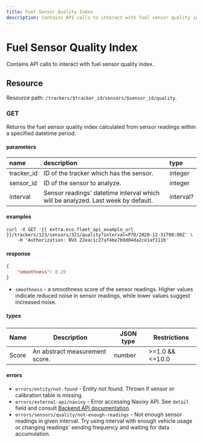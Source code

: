 ```yaml
---
title: Fuel Sensor Quality Index
description: Contains API calls to interact with fuel sensor quality index.
---
```


# Fuel Sensor Quality Index

Contains API calls to interact with fuel sensor quality index.

## Resource

Resource path: `/trackers/$tracker_id/sensors/$sensor_id/quality`.

### GET

Returns the fuel sensor quality index calculated from sensor readings within a specified datetime period.

#### parameters

| name       | description                                                                      | type      |
|:-----------|:---------------------------------------------------------------------------------|:----------|
| tracker_id | ID of the tracker which has the sensor.                                          | integer   |
| sensor_id  | ID of the sensor to analyze.                                                     | integer   |
| interval   | Sensor readings' datetime interval which will be analyzed. Last week by default. | interval? |

#### examples

```shell
curl -X GET '{{ extra.eco_fleet_api_example_url }}/trackers/123/sensors/321/quality?interval=P7D/2020-12-31T00:00Z' \
    -H 'Authorization: NVX 22eac1c27af4be7b9d04da2ce1af111b'
```

#### response

```json
{
    "smoothness": 8.29
}
```

* `smoothness` - a smoothness score of the sensor readings. Higher values indicate reduced noise in sensor readings, while lower values suggest increased noise.

##### types

| Name  | Description                    | JSON type | Restrictions     |
|-------|--------------------------------|-----------|------------------|
| Score | An abstract measurement score. | number    | \>=1.0 && <=10.0 |


#### errors

* `errors/entity/not-found` - Entity not found. Thrown if sensor or calibration table is missing.
* `errors/external-api/navixy` - Error accessing Navixy API. See `detail` field and consult [Backend API documentation](../../../../backend-api/getting-started.md#error-handling).
* `errors/sensors/quality/not-enough-readings` - Not enough sensor readings in given interval. Try using interval with enough vehicle usage or changing readings' sending frequency and waiting for data accumulation.
